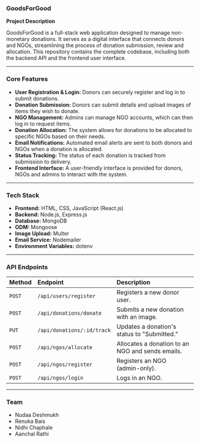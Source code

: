 ### **GoodsForGood**

**Project Description**

GoodsForGood is a full-stack web application designed to manage non-monetary donations. It serves as a digital interface that connects donors and NGOs, streamlining the process of donation submission, review and allocation. This repository contains the complete codebase, including both the backend API and the frontend user interface.

-----

### **Core Features**

  * **User Registration & Login:** Donors can securely register and log in to submit donations.
  * **Donation Submission:** Donors can submit details and upload images of items they wish to donate.
  * **NGO Management:** Admins can manage NGO accounts, which can then log in to request items.
  * **Donation Allocation:** The system allows for donations to be allocated to specific NGOs based on their needs.
  * **Email Notifications:** Automated email alerts are sent to both donors and NGOs when a donation is allocated.
  * **Status Tracking:** The status of each donation is tracked from submission to delivery.
  * **Frontend Interface:** A user-friendly interface is provided for donors, NGOs and admins to interact with the system.

-----

### **Tech Stack**

  * **Frontend:** HTML, CSS, JavaScript (React.js)
  * **Backend:** Node.js, Express.js
  * **Database:** MongoDB
  * **ODM:** Mongoose
  * **Image Upload:** Multer
  * **Email Service:** Nodemailer
  * **Environment Variables:** dotenv

-----

### **API Endpoints**

| Method | Endpoint                                   | Description                                      |
| :----- | :----------------------------------------- | :----------------------------------------------- |
| `POST` | `/api/users/register`                      | Registers a new donor user.                      |
| `POST` | `/api/donations/donate`                    | Submits a new donation with an image.            |
| `PUT`  | `/api/donations/:id/track`                 | Updates a donation's status to "Submitted."      |
| `POST` | `/api/ngos/allocate`                       | Allocates a donation to an NGO and sends emails. |
| `POST` | `/api/ngos/register`                       | Registers an NGO (admin-only).                   |
| `POST` | `/api/ngos/login`                          | Logs in an NGO.                                  |

-----

### **Team**

  * Nudaa Deshmukh
  * Renuka Bais
  * Nidhi Chaphale
  * Aanchal Rathi
